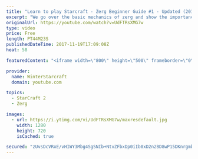 ```yaml
---
title: "Learn to play Starcraft - Zerg Beginner Guide #1 - Updated (2017)"
excerpt: "We go over the basic mechanics of zerg and show the importance of understanding at least some of what your opponent is doing.  This guide is meant for players with an understanding of the objectives of starcraft but without any strong direction or gameplan, especially for each specific race! -- Watch"
originalUrl: https://youtube.com/watch?v=UdFTRsXMG7w
type: video
price: Free
length: PT44M23S
publishedDateTime: 2017-11-19T17:09:08Z
heat: 58

featuredContent: "<iframe width=\"800\" height=\"500\" frameborder=\"0\" src=\"https://www.youtube.com/embed/UdFTRsXMG7w\" allow=\"accelerometer; autoplay; encrypted-media; gyroscope; picture-in-picture\" allowfullscreen></iframe>"

provider:
  name: WinterStarcraft
  domain: youtube.com

topics:
  - StarCraft 2
  - Zerg

images:
  - url: https://i.ytimg.com/vi/UdFTRsXMG7w/maxresdefault.jpg
    width: 1280
    height: 720
    isCached: true

secured: "zUvsDcVRxE/vHIWY3Mbg4SgSNIb+NtvZFbxDp0iIb0xD2n2BD8wP15DKnrgmbxgiBWwW53S4XYA+pL7cHskFASMvG7PdM89DjT9bYmkDGWiz+0qg1+0R0bWQvW6IuuNlakAh6u+OdzkngO+nxSq94kZ9YwzJslWiyAenoUDQV/JckuOeKzXRF2MsXPOzqxsaCoMmybNcfDmFQ5jNSCpQoc9QwPDc8T894ybuY7SEbI+QhbQckCOiGG5B6P/EaHpuBIFwiwkCybjYAqCSmWZWpQpAHMkRFIUmSKt2np6kvWQZObAkj4IkPRs/2MS5Geqkx7smRRdWD11602VKzHxyVBPjH/KpvH+R4XiIMRsMhDuf3Lzj9XeIM7wL4P5we2Wx489xRwZf3EH14VSD6fqlO/PWj+FLeGQn2beHTkR+Xc2ytfW2tRDFUE2msOXGuysq;RrzvGYF43EyzbAwGvoMAZQ=="
---
```


